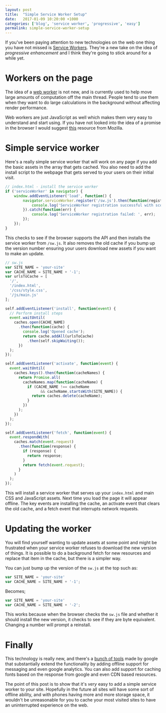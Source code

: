 ```yaml
---
layout: post
title:  "Simple Service Worker Setup"
date:   2017-01-09 10:20:00 +1000
categories: ['blog', 'service worker', 'progressive', 'easy']
permalink: simple-service-worker-setup
---
```

If you've been paying attention to new technologies on the web one thing you have not missed is [Service Workers](https://developer.mozilla.org/en/docs/Web/API/Service_Worker_API). They're a new take on the idea of _progressive enhancement_ and I think they're going to stick around for a while yet.

# Workers on the page
The idea of a [web worker](http://www.w3schools.com/html/html5_webworkers.asp) is not new, and is currently used to help move large amounts of computation off the main thread. People tend to use them when they want to do large calculations in the background without affecting render performance. 

Web workers are just JavaScript as well which makes them very easy to understand and start using. If you have not looked into the idea of a promise in the browser I would suggest [this](https://developer.mozilla.org/en/docs/Web/JavaScript/Reference/Global_Objects/Promise) resource from Mozilla.

# Simple service worker
Here's a really simple service worker that will work on any page if you add the basic assets in the array that gets cached. You also need to add the install script to the webpage that gets served to your users on their initial visit.

```javascript
// index.html - install the service worker
if ('serviceWorker' in navigator) {
    window.addEventListener('load', function() {
        navigator.serviceWorker.register('/sw.js').then(function(registration) {
            console.log('ServiceWorker registration successful with scope: ', registration.scope);
        }).catch(function(err) {
            console.log('ServiceWorker registration failed: ', err);
        });
    });
}
```

This checks to see if the browser supports the API and then installs the service worker from `/sw.js`. It also removes the old cache if you bump up the version number ensuring your users download new assets if you want to make an update.

```javascript
// sw.js
var SITE_NAME = 'your-site'
var CACHE_NAME = SITE_NAME + '-1';
var urlsToCache = [
  '/',
  '/index.html',
  '/css/style.css',
  '/js/main.js'
];

self.addEventListener('install', function(event) {
  // Perform install steps
  event.waitUntil(
    caches.open(CACHE_NAME)
      .then(function(cache) {
        console.log('Opened cache');
        return cache.addAll(urlsToCache)
          .then(self.skipWaiting());
      })
  );
});

self.addEventListener('activate', function(event) {
  event.waitUntil(
    caches.keys().then(function(cacheNames) {
      return Promise.all(
        cacheNames.map(function(cacheName) {
          if (CACHE_NAME !== cacheName 
                && cacheName.startsWith(SITE_NAME)) {
            return caches.delete(cacheName);
          }
        })
      );
    })
  );
});

self.addEventListener('fetch', function(event) {
  event.respondWith(
    caches.match(event.request)
      .then(function(response) {
        if (response) {
          return response;
        }
        return fetch(event.request);
      }
    )
  );
});
```

This will install a service worker that serves up your `index.html` and main CSS and JavaScript assets. Next time you load the page it will appear offline. The key events are installing the cache, an activate event that clears the old cache, and a fetch event that interrupts network requests.

# Updating the worker
You will find yourself wanting to update assets at some point and might be frustrated when your service worker refuses to download the new version of things. It is possible to do a background fetch for new resources and replace that item in the cache, but there is a simpler way.

You can just bump up the version of the `sw.js` at the top such as:

```javascript
var SITE_NAME = 'your-site'
var CACHE_NAME = SITE_NAME + '-1';
```

Becomes;

```javascript
var SITE_NAME = 'your-site'
var CACHE_NAME = SITE_NAME + '-2';
```

This works because when the browser checks the `sw.js` file and whether it should install the new version, it checks to see if they are byte equivalent. Changing a number will prompt a reinstall.

# Finally
This technology is really new, and there's a [bunch of tools](https://github.com/GoogleChrome/sw-toolbox) made by google that substantially extend the functionality by adding offline support for messaging and even google analytics. You can also add support for caching fonts based on the response from google and even CDN based resources.

The point of this post is to show that it's _very_ easy to add a simple service worker to your site. Hopefully in the future all sites will have some sort of offline ability, and with phones having more and more storage space, it wouldn't be unreasonable for you to cache your most visited sites to have an uninterrupted experience on the web.